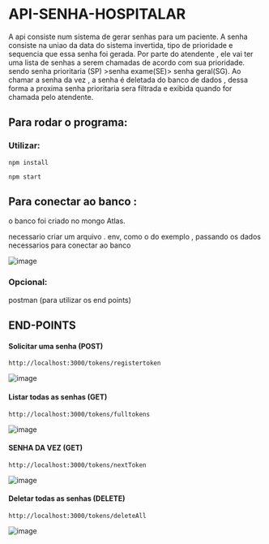 # API-SENHA-HOSPITALAR

A api consiste num sistema de gerar senhas para um paciente. A senha consiste na uniao da data do sistema invertida, tipo de prioridade e sequencia que essa senha foi gerada.
Por parte do atendente , ele vai ter uma lista de senhas a serem chamadas de acordo com sua prioridade. sendo senha prioritaria (SP) >senha exame(SE)> senha geral(SG).
Ao chamar a senha da vez , a senha é deletada do banco de dados , dessa forma a proxima senha prioritaria sera filtrada e exibida quando for chamada pelo atendente.

## Para rodar o programa:
### Utilizar:
```
npm install

npm start 
```

## Para conectar ao banco :
o banco foi criado no mongo Atlas.

necessario criar um arquivo . env, como o do exemplo , passando os dados necessarios para conectar ao banco 

![image](https://user-images.githubusercontent.com/60047670/205212388-5696eae9-8d99-4f4e-8b79-8f8123e1c613.png)

### Opcional:
postman (para utilizar os end points)

## END-POINTS

#### Solicitar uma senha (POST)
````
http://localhost:3000/tokens/registertoken
````
![image](https://user-images.githubusercontent.com/60047670/205214203-ee4677a4-ca3a-40b1-ac42-6ba4975ee813.png)
#### Listar todas as senhas (GET)
````
http://localhost:3000/tokens/fulltokens
````
![image](https://user-images.githubusercontent.com/60047670/205214350-09649ada-30fb-438d-b543-7dd10d92f8c8.png)

#### SENHA DA VEZ (GET)
````
http://localhost:3000/tokens/nextToken
````
![image](https://user-images.githubusercontent.com/60047670/205214509-dd3003b3-5073-4e89-901c-b447ab0300a5.png)

#### Deletar todas as senhas (DELETE)
````
http://localhost:3000/tokens/deleteAll
````
![image](https://user-images.githubusercontent.com/60047670/205214631-6a56d85d-f9e2-4e1c-8025-03fdcd388620.png)






